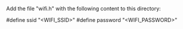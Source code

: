 Add the file "wifi.h" with the following content to this directory:

#define ssid "<WIFI_SSID>"
#define password "<WIFI_PASSWORD>"
